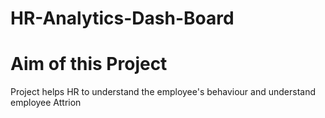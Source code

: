 # HR-Analytics-Dash-Board

# Aim of this Project
 Project helps HR to understand the employee's behaviour and understand employee Attrion

